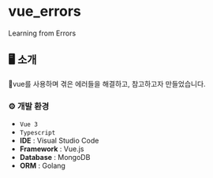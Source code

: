 # vue_errors
Learning from Errors

## 🖥️ 소개
vue를 사용하며 겪은 에러들을 해결하고, 참고하고자 만들었습니다.
<br>

### ⚙️ 개발 환경
- `Vue 3`
- `Typescript`
- **IDE** : Visual Studio Code
- **Framework** : Vue.js
- **Database** : MongoDB
- **ORM** : Golang
